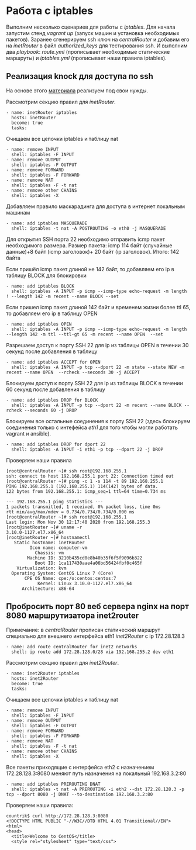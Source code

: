 # Работа с iptables

Выполним несколько сценариев для работы с *iptables*. Для начала запустим стенд *vagrant up* (запуск машин и установка необходимых пакетов). Заранее сгенерируем ssh ключ на *centralRouter* и добавим его на *inetRouter* в файл *authorized_keys* для тестирования ssh. И выполним два *playbook*: *route.yml* (прописывает необходимые статические маршруты) и *iptables.yml* (прописывает наши правила iptables). 


## Реализация knock для доступа по ssh

На основе этого [материала](http://virtualpath.blogspot.com/2011/04/iptables-mail-http.html) реализуем под свои нужды.

Рассмотрим секцию правил для *inetRouter*.

	- name: inetRouter iptables
	  hosts: inetRouter
	  become: true
	  tasks:

Очищаем все цепочки iptables и таблицу nat

    - name: remove INPUT
      shell: iptables -F INPUT
    - name: remove OUTPUT
      shell: iptables -F OUTPUT
    - name: remove FORWARD
      shell: iptables -F FORWARD
    - name: remove NAT
      shell: iptables -F -t nat
    - name: remove other CHAINS
      shell: iptables -X


Добавляем правило маскарадинга для доступа в интернет локальным машинам

    - name: add iptables MASQUERADE
      shell: iptables -t nat -A POSTROUTING -o eth0 -j MASQUERADE

Для открытия SSH порта 22 необходимо отправить icmp пакет необходимого размера. Размер пакета: icmp 114 байт (случайные данные)+8 байт (icmp заголовок)+ 20 байт (ip заголовок). Итого: 142 байта

Если пришёл icmp пакет длиной не 142 байт, то добавляем его ip в таблицу BLOCK для блокировки

    - name: add iptables BLOCK
      shell: iptables -A INPUT -p icmp --icmp-type echo-request -m length ! --length 142 -m recent --name BLOCK --set

Если пришел icmp пакет длиной 142 байт и временем жизни более ttl 65, то добавляем его ip в таблицу OPEN

    - name: add iptables OPEN
      shell: iptables -A INPUT -p icmp --icmp-type echo-request -m length   --length 142 -m ttl --ttl-gt 65 -m recent --name OPEN  --set

Разрешаем доступ к порту SSH 22 для ip из таблицы OPEN в течении 30 секунд после добавления в таблицу

    - name: add iptables ACCEPT for OPEN
      shell: iptables -A INPUT -p tcp --dport 22 -m state --state NEW -m recent --name OPEN  --rcheck --seconds 30 -j ACCEPT

Блокируем доступ к порту SSH 22 для ip из таблицы BLOCK в течении 60 секунд после добавления в таблицу

    - name: add iptables DROP for BLOCK
      shell: iptables -A INPUT -p tcp --dport 22 -m recent --name BLOCK --rcheck --seconds 60 -j DROP

Блокируем все остальные соединения к порту SSH 22 (здесь блокируем соединения только с интефейса *eth1* для того чтобы могли работать vagrant и ansible).

	- name: add iptables DROP for dport 22
	  shell: iptables -A INPUT -i eth1 -p tcp --dport 22 -j DROP

Проверяем наши правила

	[root@centralRouter ~]# ssh root@192.168.255.1
	ssh: connect to host 192.168.255.1 port 22: Connection timed out
	[root@centralRouter ~]# ping -c 1 -s 114 -t 89 192.168.255.1
	PING 192.168.255.1 (192.168.255.1) 114(142) bytes of data.
	122 bytes from 192.168.255.1: icmp_seq=1 ttl=64 time=0.734 ms

	--- 192.168.255.1 ping statistics ---
	1 packets transmitted, 1 received, 0% packet loss, time 0ms
	rtt min/avg/max/mdev = 0.734/0.734/0.734/0.000 ms
	[root@centralRouter ~]# ssh root@192.168.255.1
	Last login: Mon Nov 30 12:17:40 2020 from 192.168.255.3
	[root@inetRouter ~]# uname -r
	3.10.0-1127.el7.x86_64
	[root@inetRouter ~]# hostnamectl
	   Static hostname: inetRouter
	         Icon name: computer-vm
	           Chassis: vm
	        Machine ID: 3210b435cd0e8b40b35f6f5f9096b322
	           Boot ID: 1ca117430aae4a06bd56424fbf0c465f
	    Virtualization: kvm
	  Operating System: CentOS Linux 7 (Core)
	       CPE OS Name: cpe:/o:centos:centos:7
	            Kernel: Linux 3.10.0-1127.el7.x86_64
	      Architecture: x86-64

## Пробросить порт 80 веб сервера nginx на порт 8080 маршрутизатора inet2router

Примечание: в *centralRouter* прописан статический маршрут специально для внешнего интерфейса eth1 *inet2Router* с ip 172.28.128.3

	- name: add route centralRouter for inet2 networks
	  shell: ip route add 172.28.128.0/28 via 192.168.255.2 dev eth1

Рассмотрим секцию правил для *inet2Router*.

	- name: inet2Router iptables
	  hosts: inet2Router
	  become: true
	  tasks:

Очищаем все цепочки iptables и таблицу nat

    - name: remove INPUT
      shell: iptables -F INPUT
    - name: remove OUTPUT
      shell: iptables -F OUTPUT
    - name: remove FORWARD
      shell: iptables -F FORWARD
    - name: remove NAT
      shell: iptables -F -t nat
    - name: remove other CHAINS
      shell: iptables -X

Все пакеты приходящие с интерфейса eth2 с назначением 172.28.128.3:8080 меняют путь назначения на локальный 192.168.3.2:80 

    - name: add iptables PREROUTING DNAT 
      shell: iptables -t nat -A PREROUTING -i eth2 --dst 172.28.128.3 -p tcp --dport 8080 -j DNAT --to-destination 192.168.3.2:80

Проверяем наши правила:

	countrik$ curl http://172.28.128.3:8080
	<!DOCTYPE HTML PUBLIC "-//W3C//DTD HTML 4.01 Transitional//EN">
	<html>
	<head>
	  <title>Welcome to CentOS</title>
	  <style rel="stylesheet" type="text/css"> 
